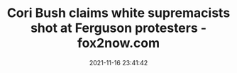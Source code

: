 ---
"title": "Cori Bush claims white supremacists shot at Ferguson protesters - fox2now.com"
"date": "2021-11-16 23:41:42"
"feed_name": "GOOGLENEWSCONSTRUCTION"
"feed_website": "https://news.google.com/search?q=construction%2Bincident&hl=en-US&gl=US&ceid=US:en"
"feed_rss": "https://news.google.com/rss/search?q=construction%2Bincident&hl=en-US&gl=US&ceid=US:en"
"link": "https://fox2now.com/news/missouri/cori-bush-claims-white-supremacists-shot-at-ferguson-protesters/"
"source": "{'href': 'https://fox2now.com', 'title': 'fox2now.com'}"
"file": "_posts/2021-1-1-b89ea6eb485faab8e51f23368dd67ce45e5c774b.md"
"accident": "0"
"drilling": "0"
"dead": "0"
"injured": "0"
"arrested": "0"
"place": "unknown place"
"where": "unknown site"
"causes": "unknown"
"place_uri": "unknown place"
---
